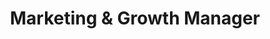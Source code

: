 ---
title: Marketing & Growth Manager
describe: Here's the Marketing & Growth Manager describtion.
layout: front
type: Marketing
parent: three
child: 3
icon: icon3
---